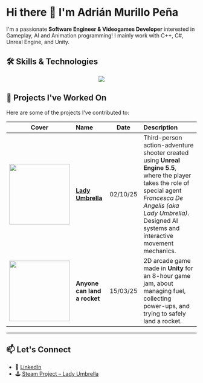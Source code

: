 # Hi there 👋 I'm Adrián Murillo Peña

I'm a passionate **Software Engineer & Videogames Developer** interested in Gameplay, AI and Animation programming!
I mainly work with C++, C#, Unreal Engine, and Unity.

## 🛠️ Skills & Technologies

<p align="center"> <img src="https://skillicons.dev/icons?i=c,cpp,cs,unreal,git,github,unreal,unity,html,css,js,notion,angular,tensorflow,keras&perline=6"/></p>

## 📂 Projects I've Worked On
Here are some of the projects I've contributed to:

| Cover | Name | Date | Description |
|:--:|:--|:--:|:--|
| <img src="https://github.com/user-attachments/assets/f3306ba5-520c-4f8f-b43f-2ba78a5fa322" width="160"/> | **[Lady Umbrella](https://store.steampowered.com/app/3956890/Lady_Umbrella/)** | 02/10/25 | Third-person action-adventure shooter created using **Unreal Engine 5.5**, where the player takes the role of special agent *Francesca De Angelis (aka Lady Umbrella)*. Designed AI systems and interactive movement mechanics. |
| <img src="https://github.com/yourusername/yourrepo/assets/12345678/rocket-thumb.png" width="160"/> | **Anyone can land a rocket** | 15/03/25 | 2D arcade game made in **Unity** for an 8-hour game jam, about managing fuel, collecting power-ups, and trying to safely land a rocket. |

---

## 📫 Let's Connect
- 💼 [LinkedIn](https://www.linkedin.com/in/adri%C3%A1n-murillo-455357241/)
- 🕹️ [Steam Project – Lady Umbrella](https://store.steampowered.com/app/3956890/Lady_Umbrella/) 


